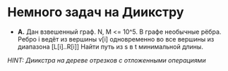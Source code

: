 # Немного задач на Диикстру
* **A.** Дан взвешенный граф. N, M <= 10^5. 
 В графе необычные рёбра. Ребро i ведёт из вершины v[i] одновременно во все вершины из диапазона [L[i]..R[i]] 
 Найти путь из s в t минимальной длины.

*HINT: Диикстра на дереве отрезков с отложенными операциями* 
